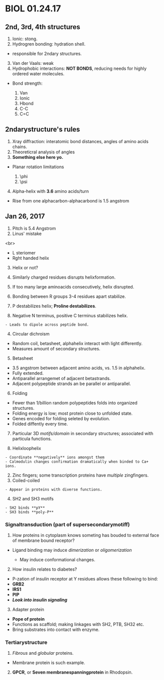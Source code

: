 # BIOL 01.24.17

## 2nd, 3rd, 4th structures

1. Ionic: stong.
2. Hydrogren bonding: hydration shell.

  - responsible for 2ndary structures.

3. Van der Vaals: weak
4. Hydrophobic interactions: **NOT BONDS**, reducing needs for highly ordered water molecules.

  - Bond strength:

    1. Van
    2. Ionic
    3. Hbond
    4. C-C
    5. C=C

## 2ndarystructure's rules

1. Xray diffraction: interatomic bond distances, angles of amino acids chains.
2. Theoreticral analysis of angles
3. **Something else here yo.**

  - Planar rotation limitations

    1. \phi
    2. \psi

4. Alpha-helix with **3.6** amino acids/turn

  - Rise from one alphacarbon-alphacarbond is 1.5 angstrom

## Jan 26, 2017

1. Pitch is 5.4 Angstrom
2. Linus' mistake

  <br\>
    <ul>
    <li>L steriomer</li>
    <li>Rght handed helix</li>
  </ul>
  </br\>

3. Helix or not?

  1. Similarly charged residues disrupts helixformation.
  2. If too many large aminoacids consecutively, helix disrupted.
  3. Bonding between R groups 3-4 residues apart stabilize.
  4. P destabilizes helix; **Proline destabilizes**.
  5. Negative N terminus, positive C terminus stabilizes helix.

    - Leads to dipole across peptide bond.

4. Circular dichroism

  - Random coil, betasheet, alphahelix interact with light differently.
  - Measures amount of secondary structures.

5. Betasheet

  - 3.5 angstrom between adjacent amino acids, vs. 1.5 in alphahelix.
  - Fully extended.
  - Antiparallel arrangemet of adjacent betastrands.
  - Adjacent polypeptide strands an be parallel or antiparallel.

6. Folding

  - Fewer than 1/billion random polypeptides folds into organized structures.
  - Folding energy is low; most protein close to unfolded state.
  - Genes encoded for folding seleted by evolution.
  - Folded diffently every time.

7. Particular 3D _motifs/domain_ in secondary structures; associated with particula functions.

  1. Helixloophelix

    - Coordinate **negatively** ions amongst them
    - Calmodulin changes confirmation dramatically when binded to Ca+ ions.

  2. Zinc fingers; some transcription proteins have _multiple_ zingfingers.
  3. Coiled-coiled

    - Appear in proteins with diverse functions.

  4. SH2 and SH3 motifs

    - SH2 binds **pY**
    - SH3 binds **poly-P**

### Signaltransduction (part of supersecondarymotiff)

1. How proteins in cytoplasm knows someting has bouded to external face of membrane bound receptor?

  - Ligand binding may induce _dimerization_ or _oligomerization_

    - May induce conformational changes.

2. How insulin relates to diabetes?

  - P-zation of insulin receptor at Y residues allows these following to bind:
  - **GRB2**
  - **IRS1**
  - **PIP**
  - _**Look into insulin signaling**_

3. Adapter protein

  - **Pope of protein**
  - Functions as scaffold; making linkages with SH2, PTB, SH32 etc.
  - Bring substrates into contact with enzyme.

### Tertiarystructure

1. _Fibrous_ and _globular_ proteins.

  - Membrane protein is such example.

2. **GPCR**, or **Seven membranespanningprotein** in Rhodopsin.
